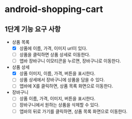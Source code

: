 # android-shopping-cart

## 1단계 기능 요구 사항

- 상품 목록
    - [X] 상품에 이름, 가격, 이미지 url이 있다.
    - [ ] 상품을 클릭하면 상품 상세로 이동한다.
    - [ ] 앱바 장바구니 이모티콘을 누르면, 장바구니로 이동한다.
- 상품 상세
    - [x] 상품 이미지, 이름, 가격, 버튼을 표시한다.
    - [ ] 상품 상세에서 장바구니에 상품을 담을 수 있다.
    - [ ] 앱바에 X를 클릭하면, 상품 목록 화면으로 이동한다.
- 장바구니
    - [ ] 상품 이름, 가격, 이미지, 버튼을 표시한다.
    - [ ] 장바구니에서 원하는 상품을 삭제할 수 있다.
    - [ ] 앱바의 뒤로 가기를 클릭하면, 상품 목록 화면으로 이동한다.
